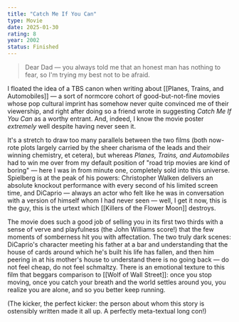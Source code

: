 ```yaml
---
title: "Catch Me If You Can"
type: Movie
date: 2025-01-30
rating: 8
year: 2002
status: Finished
---
```


> Dear Dad — you always told me that an honest man has nothing to fear, so I'm trying my best not to be afraid.

I floated the idea of a TBS canon when writing about [[Planes, Trains, and Automobiles]] — a sort of normcore cohort of good-but-not-fine movies whose pop cultural imprint has somehow never quite convinced me of their viewership, and right after doing so a friend wrote in suggesting _Catch Me If You Can_ as a worthy entrant. And, indeed, I know the movie poster _extremely_ well despite having never seen it.

It's a stretch to draw too many parallels between the two films (both now-rote plots largely carried by the sheer charisma of the leads and their winning chemistry, et cetera), but whereas _Planes, Trains, and Automobiles_ had to win me over from my default position of "road trip movies are kind of boring" — here I was in from minute one, completely sold into this universe. Spielberg is at the peak of his powers: Christopher Walken delivers an absolute knockout performance with every second of his limited screen time, and DiCaprio — always an actor who felt like he was in conversation with a version of himself whom I had never seen — well, I get it now, this is the guy, this is the urtext which [[Killers of the Flower Moon]] destroys.

The movie does such a good job of selling you in its first two thirds with a sense of verve and playfulness (the John Williams score!) that the few moments of somberness hit you with affectation. The two truly dark scenes: DiCaprio's character meeting his father at a bar and understanding that the house of cards around which he's built his life has fallen, and then him peering in at his mother's house to understand there is no going back — do not feel cheap, do not feel schmaltzy. There is an emotional texture to this film that beggars comparison to [[Wolf of Wall Street]]: once you stop moving, once you catch your breath and the world settles around you, you realize you are alone, and so you better keep running.

(The kicker, the perfect kicker: the person about whom this story is ostensibly written made it all up. A perfectly meta-textual long con!)
